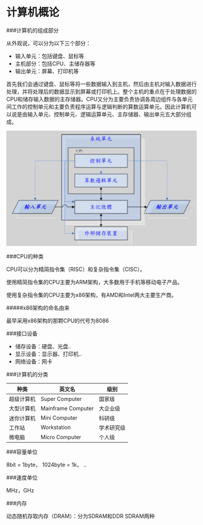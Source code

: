 # 计算机概论


###计算机的组成部分

从外观说，可以分为以下三个部分：
* 输入单元：包括键盘、鼠标等
* 主机部分：包括CPU、主储存器等
* 输出单元：屏幕、打印机等

首先我们会通过键盘、鼠标等将一些数据输入到主机，然后由主机对输入数据进行处理，并将处理后的数据显示到屏幕或打印机上。整个主机的重点在于处理数据的CPU和储存输入数据的主存储器。CPU又分为主要负责协调各周边组件与各单元间工作的控制单元和主要负责程序运算与逻辑判断的算数运算单元。因此计算机可以说是由输入单元、控制单元、逻辑运算单元、主存储器、输出单元五大部分组成。

![五大组件]({N7IH4JILKJ0VZNQ`W0YDPM.png)

###CPU的种类

CPU可以分为精简指令集（RISC）和复杂指令集（CISC）。

使用精简指令集的CPU主要为ARM架构，大多数用于手机等移动电子产品。

使用复杂指令集的CPU主要为x86架构，有AMD和Intel两大主要生产商。

#####x86架构的命名由来

最早采用x86架构的那颗CPU的代号为8086

###接口设备
* 储存设备：硬盘、光盘..
* 显示设备：显示器、打印机..
* 网络设备：网卡

###计算机的分类

| 种类 | 英文名 | 级别 |
| -- | -- | -- |
| 超级计算机 | Super Computer | 国家级 |
| 大型计算机 | Mainframe Computer | 大企业级 |
| 迷你计算机 | Mini Computer | 科研级 |
| 工作站 | Workstation | 学术研究级 |
| 微电脑 | Micro Computer | 个人级 |

###容量单位

8bit = 1byte，
1024byte = 1k，
..

###速度单位

MHz，GHz

###内存

动态随机存取内存（DRAM）：分为SDRAM和DDR SDRAM两种




